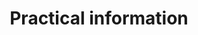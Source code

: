---
# HUGO
menu:
  main:
    name: Practical
url: /en/practical

# SEO

# CONTENT
title: Practical information
description: We use Airbnb for booking.
faq:
- title: Location
  content: Our apartments are located in the hearth of Balestrand. Short distances to everything you should need. Grocery stores, resturants, tourist information and walking distance to boat (Bergen, Flom), bus and parking
- title: How do i book an apartment?
  content: We use Airbnb for booking. Under the menu Apartments you will find a list of available apartments. All apartments have a direct link to aribnb for booking.
- title: About our apartments
  content: "
				<li>All the apartments have a balcony. With view of the fjord</li>
				<li>The apartments are fully furnished</li>
				<li>Simple check-in and checkout using keybox</li>
				<li>Short distances to grocery store, resturant, tourist information and everything you need</li>
				<li>Easy access, walking distance from public transport like boat, bus</li>
				<li>Bathroom, shower and washing machine</li>
				<li>Bedsheets included</li>
				<li>Kitchen with refrigerator, stove and freezer</li>
				<li>Living room with sitting area and TV</li>
        <li>Internet</li>
			"
- title: Check-in and checkout
  content: The apartments have a keybox near the entrance. We will provide you with information about the adress, keybox code and more after you have completed the booking. Checkout before 1200 a.m the day of departure. Cleaning is included, but we kindly ask you to leave it in the same condition as when you arrived. 
- title: Something is wrong, who can i contact?
  content: Call us at <b>+47 47 28 97 48</b> or send an email to <b>lidalsiv@gmail.com</b>
---